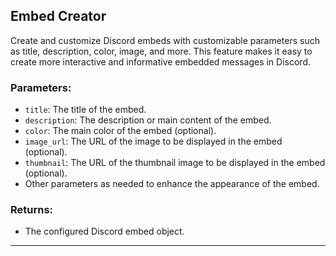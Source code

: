 ## Embed Creator

Create and customize Discord embeds with customizable parameters such as title, description, color, image, and more. This feature makes it easy to create more interactive and informative embedded messages in Discord.

### Parameters:
- `title`: The title of the embed.
- `description`: The description or main content of the embed.
- `color`: The main color of the embed (optional).
- `image_url`: The URL of the image to be displayed in the embed (optional).
- `thumbnail`: The URL of the thumbnail image to be displayed in the embed (optional).
- Other parameters as needed to enhance the appearance of the embed.

### Returns:
- The configured Discord embed object.

---